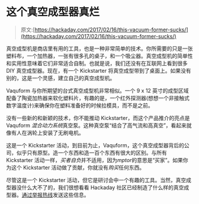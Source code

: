 # 这个真空成型器真烂

> 原文:[https://hackaday.com/2017/02/16/this-vacuum-former-sucks/](https://hackaday.com/2017/02/16/this-vacuum-former-sucks/)

真空成型机是商店里有用的工具，也是一种非常简单的技术。你所需要的只是一张塑料布，一个加热器，一张有很多孔的桌子，和一个吸尘器。真空成型机的简单性和实用性意味着它们非常适合自制。也就是说，我们还没有在互联网上看到很多 DIY 真空成型器。现在，有一个 Kickstarter 将真空成型带到了桌面上。如果没有别的，这是一个灵感，建立自己的真空成型机。

Vaquform 与你所期望的台式真空成型机非常相似。一个 9 x 12 英寸的成型区域配备了陶瓷加热器来软化塑料片，有趣的是，一个红外探测器(想想一个非接触式数字温度计)来确保你在塑料准备好的时候拉模具，而不是之前。

没有一些新的和新颖的技术，你不能推动 Kickstarter，而这个产品推介的亮点是 Vaquform *混合动力系统*真空泵。这种真空泵“结合了高气流和高真空”，看起来就像有人在涡轮上安装了无刷电机。

这是一个 Kickstarter 活动，到目前为止，Vaquform，这个真空成型器背后的公司，似乎只有原型。造一个东西和造一百个东西有很大的区别。与所有 Kickstarter 活动一样，*买者自负*并不适用，因为*mptor*的意思是“买家”。如果你为这个 Kickstarter 活动做了贡献，你就没有*购买*任何东西。

尽管这是一个 Kickstarter 活动，但它是研讨会中一个有趣的工具。当然，真空成型器没什么大不了的，我们很想看看 Hackaday 社区已经制造了什么样的真空成型器。[通过举报热线](http://hackaday.com/about/)发送这些信息。